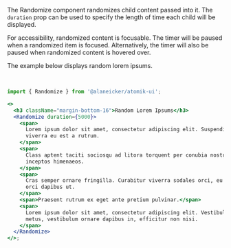 The Randomize component randomizes child content passed into it. The `duration` prop can be used to specify the length of time each child will be displayed.

For accessibility, randomized content is focusable. The timer will be paused when a randomized item is focused. Alternatively, the timer will also be paused when randomized content is hovered over.

The example below displays random lorem ipsums.

<br />

```jsx
import { Randomize } from '@alaneicker/atomik-ui';

<>
  <h3 className="margin-bottom-16">Random Lorem Ipsums</h3>
  <Randomize duration={5000}>
    <span>
      Lorem ipsum dolor sit amet, consectetur adipiscing elit. Suspendisse
      viverra eu est a rutrum.
    </span>
    <span>
      Class aptent taciti sociosqu ad litora torquent per conubia nostra, per
      inceptos himenaeos.
    </span>
    <span>
      Cras semper ornare fringilla. Curabitur viverra sodales orci, eu hendrerit
      orci dapibus ut.
    </span>
    <span>Praesent rutrum ex eget ante pretium pulvinar.</span>
    <span>
      Lorem ipsum dolor sit amet, consectetur adipiscing elit. Vestibulum metus
      metus, vestibulum ornare dapibus in, efficitur non nisi.
    </span>
  </Randomize>
</>;
```
